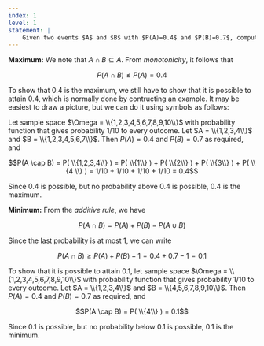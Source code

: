 ```yaml
---
index: 1
level: 1
statement: |
    Given two events $A$ and $B$ with $P(A)=0.4$ and $P(B)=0.7$, compute the maximum and minimum possible values for $P(A\cap B)$ and prove that they are the minimum/maximum.
---
```

**Maximum:** We note that $A\cap B\subseteq A$. From
*monotonicity*, it follows that 

$$P(A\cap B)\leq P(A)=0.4 $$

To show that 0.4 is the maximum, we still have to show that it is possible to attain 0.4, which is normally done by contructing an example. It may be easiest to draw a picture, but we can do it using symbols as follows:

Let sample space $\Omega = \\{1,2,3,4,5,6,7,8,9,10\\}$ with probability function that gives probability $1/10$ to every outcome. Let $A = \\{1,2,3,4\\}$ and $B = \\{1,2,3,4,5,6,7\\}$. Then $P(A) = 0.4$ and $P(B) = 0.7$ as required, and

$$P(A \cap B) = P( \\{1,2,3,4\\} ) = P( \\{1\\} ) + P( \\{2\\} ) + P( \\{3\\} ) + P( \\{4 \\} ) = 1/10 + 1/10 + 1/10 + 1/10 = 0.4$$

Since 0.4 is possible, but no probability above 0.4 is possible, 0.4 is the maximum.

**Minimum:** From the *additive rule*, we have

$$P(A\cap B)=P(A)+P(B)-P(A\cup B)$$

Since the last probability is at most 1, we can write 

$$P(A\cap B) \ge P(A)+P(B)-1 =0.4+0.7-1=0.1$$

To show that it is possible to attain 0.1, let sample space $\Omega = \\{1,2,3,4,5,6,7,8,9,10\\}$ with probability function that gives probability $1/10$ to every outcome. Let $A = \\{1,2,3,4\\}$ and $B = \\{4,5,6,7,8,9,10\\}$.  Then $P(A) = 0.4$ and $P(B) = 0.7$ as required, and

$$P(A \cap B) = P( \\{4\\} ) =  0.1$$

Since 0.1 is possible, but no probability below 0.1 is possible, 0.1 is the minimum.
